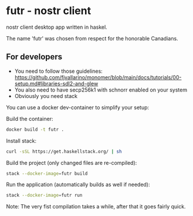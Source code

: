 # futr - nostr client

nostr client desktop app written in haskel.

The name 'futr' was chosen from respect for the honorable Canadians.

## For developers

- You need to follow those guidelines: https://github.com/fjvallarino/monomer/blob/main/docs/tutorials/00-setup.md#libraries-sdl2-and-glew
- You also need to have secp256k1 with schnorr enabled on your system
- Obviously you need stack

You can use a docker dev-container to simplify your setup:

Build the container:

```bash
docker build -t futr .
```

Install stack:

```bash
curl -sSL https://get.haskellstack.org/ | sh
```

Build the project (only changed files are re-compiled):

```bash
stack --docker-image=futr build
```

Run the application (automatically builds as well if needed):

```bash
stack --docker-image=futr run
```

Note: The very fist compilation takes a while, after that it goes fairly quick.
